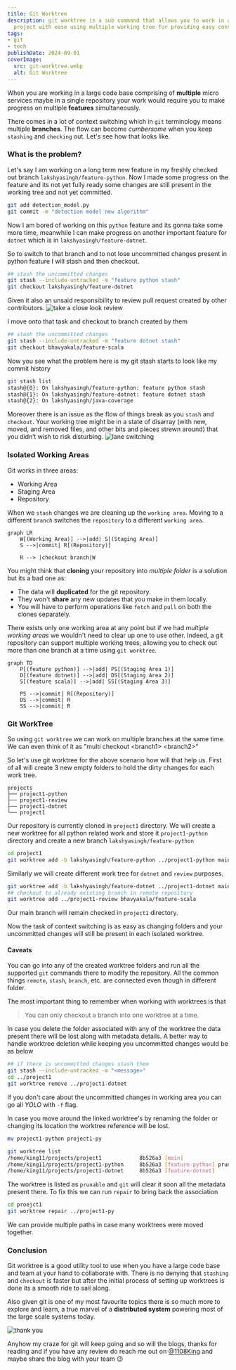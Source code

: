 ```yaml
---
title: Git Worktree
description: git worktree is a sub command that allows you to work in a large collaborative
  project with ease using multiple working tree for providing easy context switch.
tags:
- git
- tech
publishDate: 2024-09-01
coverImage:
  src: git-worktree.webp
  alt: Git Worktree
---
```


When you are working in a large code base comprising of **multiple** micro services maybe in a single repository your work would require you to make progress on multiple **features** simultaneously.

There comes in a lot of context switching which in `git` terminology means multiple **branches**. The flow can become *cumbersome* when you keep `stashing` and `checking` out. Let's see how that looks like.

### What is the problem?

Let's say I am working on a long term new feature in my freshly checked out branch `lakshyasingh/feature-python`. Now I made some progress on the feature and its not yet fully ready some changes are still present in the working tree and not yet committed.
```bash
git add detection_model.py
git commit -m "detection model new algorithm"
```

Now I am bored of working on this `python` feature and its gonna take some more time, meanwhile I can make progress on another important feature for `dotnet` which is in `lakshyasingh/feature-dotnet`.

So to switch to that branch and to not lose uncommitted changes present in python feature I will stash and then checkout.
```bash
## stash the uncommitted changes
git stash --include-untracked -m "feature python stash"
git checkout lakshyasingh/feature-dotnet
```

Given it also an unsaid responsibility to review pull request created by other contributors.
![take a close look review](https://i.giphy.com/media/v1.Y2lkPTc5MGI3NjExMThmYTg1cWZsczJxazYza2wzNXdtc2ZkM2ZoOW42Y3EyOXA4NjFhOSZlcD12MV9pbnRlcm5hbF9naWZfYnlfaWQmY3Q9Zw/jJA5fhjTuIOqc/giphy.gif)

I move onto that task and checkout to branch created by them
```bash
## stash the uncommitted changes
git stash --include-untracked -m "feature dotnet stash"
git checkout bhavyakala/feature-scala
```

Now you see what the problem here is my git stash starts to look like my commit history
```bash
git stash list
stash@{0}: On lakshyasingh/feature-python: feature python stash
stash@{1}: On lakshyasingh/feature-dotnet: feature dotnet stash
stash@{2}: On lakshyasingh/java-coverage
```

Moreover there is an issue as the flow of things break as you `stash` and `checkout`. Your working tree might be in a state of disarray (with new, moved, and removed files, and other bits and pieces strewn around) that you didn’t wish to risk disturbing.
![lane switching](https://i.giphy.com/media/v1.Y2lkPTc5MGI3NjExeDBsc3VzdWMwOHJnOTMyMzZvNWEwNzZ5MmNtZmxvY3lvNnRjZmRxeiZlcD12MV9pbnRlcm5hbF9naWZfYnlfaWQmY3Q9Zw/dvJ2pYsKrWvTm57z21/giphy.gif)

### Isolated Working Areas
Git works in three areas:
- Working Area
- Staging Area
- Repository

When we `stash` changes we are cleaning up the `working area`. Moving to a different `branch` switches the `repository` to a different `working area`.
```mermaid
graph LR
	W[(Working Area)] -->|add| S[(Staging Area)]
	S -->|commit| R[(Repository)]

	R --> |checkout branch|W
```

You might think that **cloning** your repository into *multiple folder* is a solution but its a bad one as:
- The data will **duplicated** for the git repository.
- They won't **share** any new updates that you make in them locally.
- You will have to perform operations like `fetch` and `pull` on both the clones separately.

There exists only one working area at any point but if we had *multiple working areas* we wouldn't need to clear up one to use other. Indeed, a git repository can support multiple working trees, allowing you to check out more than one branch at a time using `git worktree`.
```mermaid
graph TD
	P[(feature python)] -->|add| PS[(Staging Area 1)]
	D[(feature dotnet)] -->|add| DS[(Staging Area 2)]
	S[(feature scala)] -->|add| SS[(Staging Area 3)]

	PS -->|commit| R[(Repository)]
	DS -->|commit| R
	SS -->|commit| R
```

### Git WorkTree
So using `git worktree` we can work on multiple branches at the same time. We can even think of it as "multi checkout \<branch1\> \<branch2\>"

So let's use git worktree for the above scenario how will that help us. First of all will create 3 new empty folders to hold the dirty changes for each work tree.
```
projects
├── project1-python
├── project1-review
├── project1-dotnet
└── project1
```

Our repository is currently cloned in `project1` directory. We will create a new worktree for all python related work and store it `project1-python` directory and create a new branch `lakshyasingh/feature-python`
```bash
cd project1
git worktree add -b lakshyasingh/feature-python ../project1-python main
```

Similarly we will create different work tree for `dotnet` and `review` purposes.
```bash
git worktree add -b lakshyasingh/feature-dotnet ../project1-dotnet main
## checkout to already existing branch in remote repository
git worktree add ../project1-review bhavyakala/feature-scala
```

Our main branch will remain checked in `project1` directory.

Now the task of context switching is as easy as changing folders and your uncommitted changes will still be present in each isolated worktree.

#### Caveats
You can go into any of the created worktree folders and run all the supported `git` commands there to modify the repository. All the common things `remote`, `stash`, `branch`, etc. are connected even though in different folder.

The most important thing to remember when working with worktrees is that
>You can only checkout a branch into one worktree at a time.

In case you delete the folder associated with any of the worktree the data present there will be lost along with metadata details. A better way to handle worktree deletion while keeping you uncommitted changes would be as below
```bash
## if there is uncommitted changes stash them
git stash --include-untracked -m "<message>"
cd ../project1
git worktree remove ../project1-dotnet
```

If you don't care about the uncommitted changes in working area you can go all *YOLO* with `-f` flag.

In case you move around the linked worktree's by renaming the folder or changing its location the worktree reference will be lost.
```bash
mv project1-python project1-py

git worktree list
/home/king11/projects/project1            8b526a3 [main]
/home/king11/projects/project1-python     8b526a3 [feature-python] prunable
/home/king11/projects/project1-dotnet     8b526a3 [feature-dotnet]
```

The worktree is listed as `prunable` and `git` will clear it soon all the metadata present there. To fix this we can run `repair` to bring back the association
```bash
cd proejct1
git worktree repair ../project1-py
```

We can provide multiple paths in case many worktrees were moved together.

### Conclusion
Git worktree is a good utility tool to use when you have a large code base and team at your hand to collaborate with. There is no denying that `stashing` and `checkout` is faster but after the initial process of setting up worktrees is done its a smooth ride to sail along.

Also given git is one of my most favourite topics there is so much more to explore and learn, a true marvel of a **distributed system** powering most of the large scale systems today.

![thank you](https://i.giphy.com/media/v1.Y2lkPTc5MGI3NjExcnhyNDRsbjdrOHhyOTBqMHl6cjBsd3hsbG0xdGVuOXVnbnhqZmxqOSZlcD12MV9pbnRlcm5hbF9naWZfYnlfaWQmY3Q9Zw/uNEkXjOgO10oo/giphy.gif)

Anyhow my craze for git will keep going and so will the blogs, thanks for reading and if you have any review do reach me out on [@1108King](https://x.com/1108King) and maybe share the blog with your team 😉
